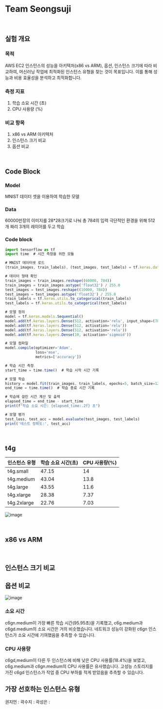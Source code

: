 # Team Seongsuji
<br>

## 실험 개요
### 목적
AWS EC2 인스턴스의 성능을 아키텍처(x86 vs ARM), 옵션, 인스턴스 크기에 따라 비교하여, 
머신러닝 작업에 최적화된 인스턴스 유형을 찾는 것이 목표입니다. 
이를 통해 성능과 비용 효율성을 분석하고 최적화합니다.

### 측정 지표
1. 학습 소요 시간 (초)
2. CPU 사용량 (%)

### 비교 항목
1.	x86 vs ARM 아키텍처
2.	인스턴스 크기 비교
3.	옵션 비교

<br>

## Code Block   
### Model
MNIST 데이터 셋을 이용하여 학습한 모델

### Data
60000만장의 이미지를 28*28크기로 나눠 총 784의 입력
극단적인 환경을 위해 512개 짜리 3개의 레이어를 두고 학습

### Code block
```js
import tensorflow as tf
import time  # 시간 측정을 위한 모듈

# MNIST 데이터셋 로드
(train_images, train_labels), (test_images, test_labels) = tf.keras.datasets.mnist.load_data()

# 데이터 형태 확인
train_images = train_images.reshape((60000, 784))
train_images = train_images.astype('float32') / 255.0
test_images = test_images.reshape((10000, 784))
test_images = test_images.astype('float32') / 255.0
train_labels = tf.keras.utils.to_categorical(train_labels)
test_labels = tf.keras.utils.to_categorical(test_labels)

# 모델 정의
model = tf.keras.models.Sequential()
model.add(tf.keras.layers.Dense(512, activation='relu', input_shape=(784,)))
model.add(tf.keras.layers.Dense(512, activation='relu'))
model.add(tf.keras.layers.Dense(512, activation='relu'))
model.add(tf.keras.layers.Dense(10, activation='sigmoid'))

# 모델 컴파일
model.compile(optimizer='Adam',
              loss='mse',
              metrics=['accuracy'])

# 학습 시간 측정
start_time = time.time()  # 학습 시작 시간 기록

# 모델 학습
history = model.fit(train_images, train_labels, epochs=5, batch_size=128)
end_time = time.time()  # 학습 종료 시간 기록

# 학습에 걸린 시간 계산 및 출력
elapsed_time = end_time - start_time
print(f"학습 소요 시간: {elapsed_time:.2f} 초")

# 모델 평가
test_loss, test_acc = model.evaluate(test_images, test_labels)
print('테스트 정확도:', test_acc)

```

<br> 

## t4g

| 인스턴스 유형 | 학습 소요 시간(초) | CPU 사용량(%) | 
| --- | --- | --- | 
| t4g.small | 47.15 | 14 |
| t4g.medium | 43.04 | 13.8 |
| t4g.large | 43.55 | 11.6 |
| t4g.xlarge | 28.38 | 7.37 |
| t4g.2xlarge | 22.76 | 7.03 |

![image](https://github.com/user-attachments/assets/e7538808-4e69-436b-a00c-59af9cb84e2b)

<br>

## x86 vs ARM   

<br> 

## 인스턴스 크기 비교

## 옵션 비교
![image](https://github.com/user-attachments/assets/fc5cefbf-a037-4f1b-8055-46aacc974f14)
### 소요 시간
c6gn.medium이 가장 빠른 학습 시간(95.95초)을 기록했고, c6g.medium과 c6gd.medium의 소요 시간은 거의 비슷했습니다.
네트워크 성능이 강화된 c6gn 인스턴스가 소요 시간에 기여했음을 추측할 수 있습니다.
### CPU 사용량 
c6gd,medium이 다른 두 인스턴스에 비해 낮은 CPU 사용률(18.4%)을 보였고, c6g.medium과 c6gn.medium의 CPU 사용률은 유사했습니다.
고성능 스토리지를 가진 c6gd 인스턴스가 작업 중 CPU 부하를 적게 받았음을 추측할 수 있습니다.
## 가장 선호하는 인스턴스 유형
권지언 :
곽수지 :
곽성은 :

